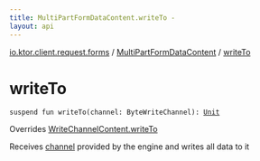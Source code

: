```yaml
---
title: MultiPartFormDataContent.writeTo - 
layout: api
---
```


<div class='api-docs-breadcrumbs'><a href="../index.html">io.ktor.client.request.forms</a> / <a href="index.html">MultiPartFormDataContent</a> / <a href="./write-to.html">writeTo</a></div>

# writeTo

<div class="signature"><code><span class="keyword">suspend</span> <span class="keyword">fun </span><span class="identifier">writeTo</span><span class="symbol">(</span><span class="parameterName" id="io.ktor.client.request.forms.MultiPartFormDataContent$writeTo(kotlinx.coroutines.io.ByteWriteChannel)/channel">channel</span><span class="symbol">:</span>&nbsp;<span class="identifier">ByteWriteChannel</span><span class="symbol">)</span><span class="symbol">: </span><a href="https://kotlinlang.org/api/latest/jvm/stdlib/kotlin/-unit/index.html"><span class="identifier">Unit</span></a></code></div>

Overrides <a href="../../io.ktor.http.content/-outgoing-content/-write-channel-content/write-to.html">WriteChannelContent.writeTo</a>

Receives <a href="write-to.html#io.ktor.client.request.forms.MultiPartFormDataContent$writeTo(kotlinx.coroutines.io.ByteWriteChannel)/channel">channel</a> provided by the engine and writes all data to it

